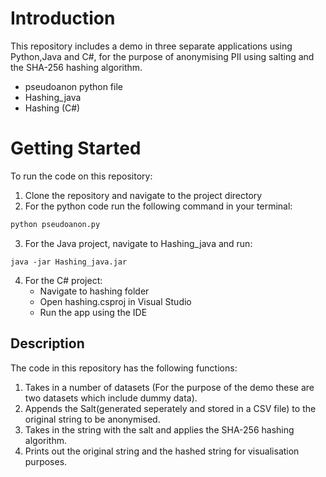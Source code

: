
# Introduction 
This repository includes a demo in three separate applications using Python,Java and C#, for the purpose of anonymising PII using salting and the SHA-256 hashing algorithm.

 - pseudoanon python file
 - Hashing_java 
 - Hashing (C#)

# Getting Started 
To run the code on this repository:

 1. Clone the repository and navigate to the project directory
 2. For the python code run the following command in your terminal:
	
```python
python pseudoanon.py
```
 3. For the Java project, navigate to Hashing_java and run: 
 ```
java -jar Hashing_java.jar
 ```
 
 4. For the C# project:
	 - Navigate to hashing folder
	 - Open hashing.csproj in Visual Studio 
	 - Run the app using the IDE
## Description

The code in this repository has the following functions:

 1. Takes in a number of datasets (For the purpose of the demo these are two datasets which include dummy data).
 2. Appends the Salt(generated seperately and stored in a CSV file) to the original string to be anonymised.
 3. Takes in the string with the salt and applies the SHA-256 hashing algorithm.
 4. Prints out the original string and the hashed string for visualisation purposes.
 